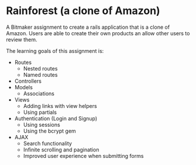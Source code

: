 # Rainforest (a clone of Amazon)

A Bitmaker assignment to create a rails application that is a clone of Amazon. Users are able to create their own products an allow other users to review them.

The learning goals of this assignment is:
* Routes
  * Nested routes
  * Named routes
* Controllers
* Models
  * Associations
* Views
  * Adding links with view helpers
  * Using partials
* Authentication (Login and Signup)
  * Using sessions
  * Using the bcrypt gem
* AJAX
  * Search functionality
  * Infinite scrolling and pagination
  * Improved user experience when submitting forms